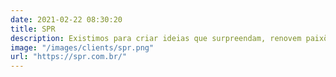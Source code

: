 ```yaml
---
date: 2021-02-22 08:30:20
title: SPR
description: Existimos para criar ideias que surpreendam, renovem paixões, fortaleçam relacionamentos e, obviamente, vendam.
image: "/images/clients/spr.png"
url: "https://spr.com.br/"
---
```

